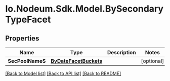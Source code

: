 # Io.Nodeum.Sdk.Model.BySecondaryTypeFacet
## Properties

Name | Type | Description | Notes
------------ | ------------- | ------------- | -------------
**SecPoolNameS** | [**ByDateFacetBuckets**](ByDateFacetBuckets.md) |  | [optional] 

[[Back to Model list]](../README.md#documentation-for-models) [[Back to API list]](../README.md#documentation-for-api-endpoints) [[Back to README]](../README.md)

